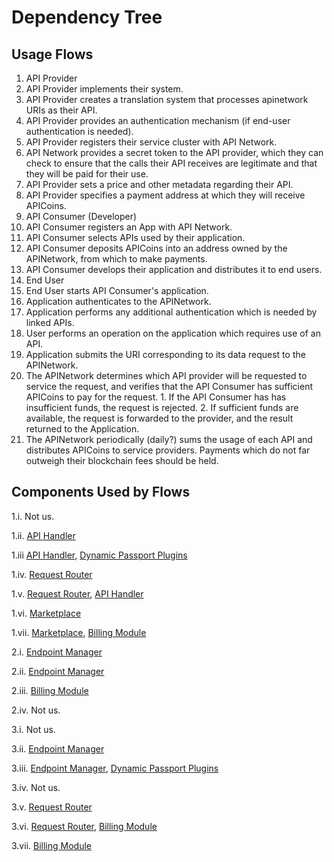 # Dependency Tree

## Usage Flows

1. API Provider
  1. API Provider implements their system.
  2. API Provider creates a translation system that processes apinetwork URIs as their API.
  3. API Provider provides an authentication mechanism (if end-user authentication is needed).
  3. API Provider registers their service cluster with API Network.
  4. API Network provides a secret token to the API provider, which they can check to ensure that the calls their API receives are legitimate and that they will be paid for their use.
  4. API Provider sets a price and other metadata regarding their API.
  5. API Provider specifies a payment address at which they will receive APICoins.
2. API Consumer (Developer)
  1. API Consumer registers an App with API Network.
  2. API Consumer selects APIs used by their application.
  3. API Consumer deposits APICoins into an address owned by the APINetwork, from which to make payments.
  4. API Consumer develops their application and distributes it to end users.
3. End User
  1. End User starts API Consumer's application.
  2. Application authenticates to the APINetwork.
  3. Application performs any additional authentication which is needed by linked APIs.
  4. User performs an operation on the application which requires use of an API.
  5. Application submits the URI corresponding to its data request to the APINetwork.
  6. The APINetwork determines which API provider will be requested to service the request, and verifies that the API Consumer has sufficient APICoins to pay for the request.
    1. If the API Consumer has has insufficient funds, the request is rejected.
    2. If sufficient funds are available, the request is forwarded to the provider, and the result returned to the Application.
  7. The APINetwork periodically (daily?) sums the usage of each API and distributes APICoins to service providers.  Payments which do not far outweigh their blockchain fees should be held.

## Components Used by Flows

1.i. Not us.

1.ii. [API Handler](./requirements/API-Handler.md)

1.iii [API Handler](./requirements/API-Handler.md), [Dynamic Passport Plugins](./requirements/Dynamic-Passport-Plugins.md)

1.iv. [Request Router](./requirements/Request-Router.md)

1.v. [Request Router](./requirements/Request-Router.md), [API Handler](./requirements/API-Handler.md)

1.vi. [Marketplace](./requirements/Marketplace.md)

1.vii. [Marketplace](./requirements/Marketplace.md), [Billing Module](./requirements/Billing-Module.md)

2.i. [Endpoint Manager](https://github.com/LDEngine/endpoint-manager)

2.ii. [Endpoint Manager](https://github.com/LDEngine/endpoint-manager)

2.iii. [Billing Module](./requirements/Billing-Module.md)

2.iv. Not us.

3.i. Not us.

3.ii. [Endpoint Manager](https://github.com/LDEngine/endpoint-manager)

3.iii. [Endpoint Manager](https://github.com/LDEngine/endpoint-manager), [Dynamic Passport Plugins](./requirements/Dynamic-Passport-Plugins.md)

3.iv. Not us.

3.v. [Request Router](./requirements/Request-Router.md)

3.vi. [Request Router](./requirements/Request-Router.md), [Billing Module](./requirements/Billing-Module.md)

3.vii. [Billing Module](./requirements/Billing-Module.md)
